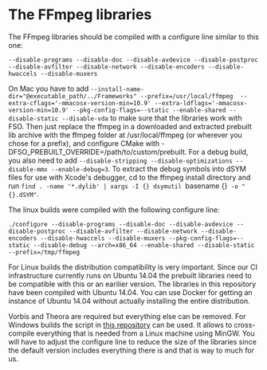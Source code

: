 # The FFmpeg libraries

The FFmpeg libraries should be compiled with a configure line similar to this one:

    --disable-programs --disable-doc --disable-avdevice --disable-postproc --disable-avfilter --disable-network --disable-encoders --disable-hwaccels --disable-muxers

On Mac you have to add `--install-name-dir="@executable_path/../Frameworks" --prefix=/usr/local/ffmpeg  --extra-cflags='-mmacosx-version-min=10.9' --extra-ldflags='-mmacosx-version-min=10.9' --pkg-config-flags=--static --enable-shared --disable-static --disable-vda` to make sure that the libraries work with FSO.  Then just replace the ffmpeg in a downloaded and extracted prebuilt lib archive with the ffmpeg folder at /usr/local/ffmpeg (or wherever you chose for a prefix), and configure CMake with -DFSO_PREBUILT_OVERRIDE=/path/to/custom/prebuilt.  For a debug build, you also need to add `--disable-stripping --disable-optimizations --disable-mmx --enable-debug=3`.  To extract the debug symbols into dSYM files for use with Xcode's debugger, cd to the ffmpeg install directory and run `find . -name '*.dylib' | xargs -I {} dsymutil `basename {}` -o "{}.dSYM"`.

The linux builds were compiled with the following configure line:

    ./configure --disable-programs --disable-doc --disable-avdevice --disable-postproc --disable-avfilter --disable-network --disable-encoders --disable-hwaccels --disable-muxers --pkg-config-flags=--static --disable-debug --arch=x86_64 --enable-shared --disable-static --prefix=/tmp/ffmpeg

For Linux builds the distribution compatibility is very important. Since our CI infrastructure currently runs on Ubuntu 14.04 the prebuilt libraries need to be compatible with this or an earilier version. The libraries in this repository have been compiled with Ubuntu 14.04. You can use Docker for getting an instance of Ubuntu 14.04 without actually installing the entire distribution.

Vorbis and Theora are required but everything else can be removed. For Windows builds the script in [this repository](https://github.com/rdp/ffmpeg-windows-build-helpers) can be used. It allows to cross-compile everything that is needed from a Linux machine using MinGW. You will have to adjust the configure line to reduce the size of the libraries since the default version includes everything there is and that is way to much for us.
